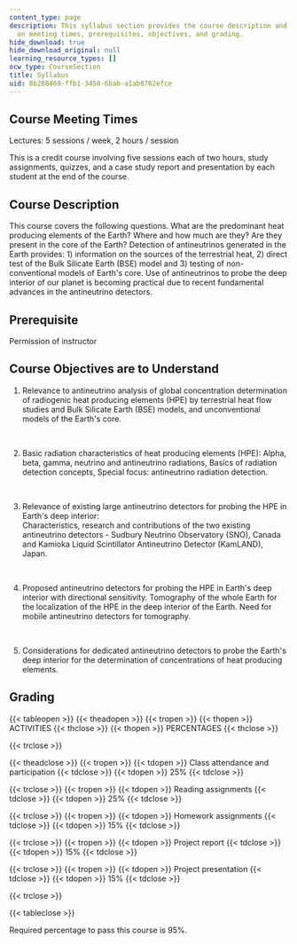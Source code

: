 ```yaml
---
content_type: page
description: This syllabus section provides the course description and information
  on meeting times, prerequisites, objectives, and grading.
hide_download: true
hide_download_original: null
learning_resource_types: []
ocw_type: CourseSection
title: Syllabus
uid: 8b288469-ffb1-3458-6bab-a1ab8762efce
---
```


Course Meeting Times
--------------------

Lectures: 5 sessions / week, 2 hours / session

This is a credit course involving five sessions each of two hours, study assignments, quizzes, and a case study report and presentation by each student at the end of the course.

Course Description
------------------

This course covers the following questions. What are the predominant heat producing elements of the Earth? Where and how much are they? Are they present in the core of the Earth? Detection of antineutrinos generated in the Earth provides: 1) information on the sources of the terrestrial heat, 2) direct test of the Bulk Silicate Earth (BSE) model and 3) testing of non-conventional models of Earth's core. Use of antineutrinos to probe the deep interior of our planet is becoming practical due to recent fundamental advances in the antineutrino detectors.

Prerequisite
------------

Permission of instructor

Course Objectives are to Understand
-----------------------------------

1.  Relevance to antineutrino analysis of global concentration determination of radiogenic heat producing elements (HPE) by terrestrial heat flow studies and Bulk Silicate Earth (BSE) models, and unconventional models of the Earth's core.  
      
     
2.  Basic radiation characteristics of heat producing elements (HPE): Alpha, beta, gamma, neutrino and antineutrino radiations, Basics of radiation detection concepts, Special focus: antineutrino radiation detection.  
      
     
3.  Relevance of existing large antineutrino detectors for probing the HPE in Earth's deep interior:  
    Characteristics, research and contributions of the two existing antineutrino detectors - Sudbury Neutrino Observatory (SNO), Canada and Kamioka Liquid Scintillator Antineutrino Detector (KamLAND), Japan.  
      
     
4.  Proposed antineutrino detectors for probing the HPE in Earth's deep interior with directional sensitivity. Tomography of the whole Earth for the localization of the HPE in the deep interior of the Earth. Need for mobile antineutrino detectors for tomography.  
      
     
5.  Considerations for dedicated antineutrino detectors to probe the Earth's deep interior for the determination of concentrations of heat producing elements.

Grading
-------

{{< tableopen >}}
{{< theadopen >}}
{{< tropen >}}
{{< thopen >}}
ACTIVITIES
{{< thclose >}}
{{< thopen >}}
PERCENTAGES
{{< thclose >}}

{{< trclose >}}

{{< theadclose >}}
{{< tropen >}}
{{< tdopen >}}
Class attendance and participation
{{< tdclose >}}
{{< tdopen >}}
25%
{{< tdclose >}}

{{< trclose >}}
{{< tropen >}}
{{< tdopen >}}
Reading assignments
{{< tdclose >}}
{{< tdopen >}}
25%
{{< tdclose >}}

{{< trclose >}}
{{< tropen >}}
{{< tdopen >}}
Homework assignments
{{< tdclose >}}
{{< tdopen >}}
15%
{{< tdclose >}}

{{< trclose >}}
{{< tropen >}}
{{< tdopen >}}
Project report
{{< tdclose >}}
{{< tdopen >}}
15%
{{< tdclose >}}

{{< trclose >}}
{{< tropen >}}
{{< tdopen >}}
Project presentation
{{< tdclose >}}
{{< tdopen >}}
15%
{{< tdclose >}}

{{< trclose >}}

{{< tableclose >}}

Required percentage to pass this course is 95%.